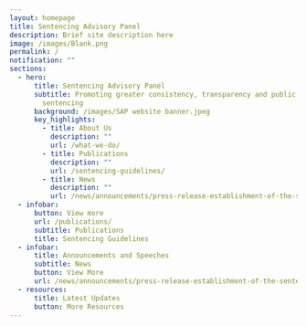 ```yaml
---
layout: homepage
title: Sentencing Advisory Panel
description: Brief site description here
image: /images/Blank.png
permalink: /
notification: ""
sections:
  - hero:
      title: Sentencing Advisory Panel
      subtitle: Promoting greater consistency, transparency and public awareness in
        sentencing
      background: /images/SAP website banner.jpeg
      key_highlights:
        - title: About Us
          description: ""
          url: /what-we-do/
        - title: Publications
          description: ""
          url: /sentencing-guidelines/
        - title: News
          description: ""
          url: /news/announcements/press-release-establishment-of-the-sentencing-advisory-panel
  - infobar:
      button: View more
      url: /publications/
      subtitle: Publications
      title: Sentencing Guidelines
  - infobar:
      title: Announcements and Speeches
      subtitle: News
      button: View More
      url: /news/announcements/press-release-establishment-of-the-sentencing-advisory-panel
  - resources:
      title: Latest Updates
      button: More Resources
---
```


